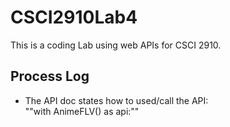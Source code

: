 # CSCI2910Lab4
This is a coding Lab using web APIs for CSCI 2910.

## Process Log
- The API doc states how to used/call the API:<br>
""with AnimeFLV() as api:""
